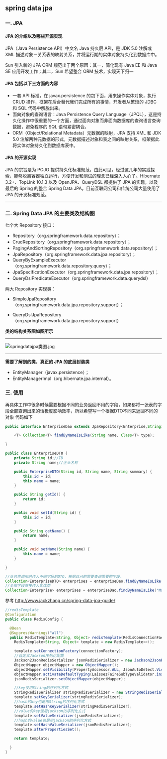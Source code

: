 ## spring data jpa

### 一. JPA

#### JPA 的介绍以及哪些开源实现

JPA（Java Persistence API）中文名 Java 持久层 API，是 JDK 5.0 注解或 XML 描述对象－关系表的映射关系，并将运行期的实体对象持久化到数据库中。

Sun 引入新的 JPA ORM 规范出于两个原因：其一，简化现有 Java EE 和 Java SE 应用开发工作；其二，Sun 希望整合 ORM 技术，实现天下归一

#### JPA 包括以下三方面的内容

- 一套 API 标准，在 javax.persistence 的包下面，用来操作实体对象，执行 CRUD 操作，框架在后台替代我们完成所有的事情，开发者从繁琐的 JDBC 和 SQL 代码中解脱出来。
- 面向对象的查询语言：Java Persistence Query Language（JPQL），这是持久化操作中很重要的一个方面，通过面向对象而非面向数据库的查询语言查询数据，避免程序的 SQL 语句紧密耦合。
- ORM（Object/Relational Metadata）元数据的映射，JPA 支持 XML 和 JDK 5.0 注解两种元数据的形式，元数据描述对象和表之间的映射关系，框架据此将实体对象持久化到数据库表中。

#### JPA 的开源实现

JPA 的宗旨是为 POJO 提供持久化标准规范，由此可见，经过这几年的实践探索，能够脱离容器独立运行，方便开发和测试的理念已经深入人心了。Hibernate 3.2+、TopLink 10.1.3 以及 OpenJPA、QueryDSL 都提供了 JPA 的实现，以及最后的 Spring 的整合 Spring Data JPA。目前互联网公司和传统公司大量使用了 JPA 的开发标准规范。

-------

### 二. Spring Data JPA 的主要类及结构图

七个大 Repository 接口：

- Repository（org.springframework.data.repository）；
- CrudRepository（org.springframework.data.repository）；
- PagingAndSortingRepository（org.springframework.data.repository）；
- JpaRepository（org.springframework.data.jpa.repository）；
- QueryByExampleExecutor（org.springframework.data.repository.query）；
- JpaSpecificationExecutor（org.springframework.data.jpa.repository）；
- QueryDslPredicateExecutor（org.springframework.data.querydsl）

两大 Repository 实现类：

- SimpleJpaRepository（org.springframework.data.jpa.repository.support）；

- QueryDslJpaRepository（org.springframework.data.jpa.repository.support）

**类的结构关系图如图所示**

------

![springdatajpa类图.jpg](https://wx1.sinaimg.cn/large/0072fULUgy1gaq4yei4v7j30ms0d83yz.jpg)

-------

**需要了解到的类，真正的 JPA 的底层封装类**

- EntityManager（javax.persistence）；
- EntityManagerImpl（org.hibernate.jpa.internal）。

### 三. 使用

再具体工作中很多时候需要根据不同的业务返回不用的字段，如果都将一张表的字段全部查询出来的话极度影响效率，所以希望写一个根据DTO不同来返回不同的对象 代码如下

```java
public interface EnterpriseDao extends JpaRepository<Enterprise,String>,JpaSpecificationExecutor<Enterprise>{

    <T> Collection<T> findByNameIsLike(String name, Class<T> type);

}
```

```java
public class EnterpriseDTO {
    private String id;//ID
    private String name;//企业名称

    public EnterpriseDTO(String id, String name, String summary) {
        this.id = id;
        this.name = name;
    }

    public String getId() {
        return id;
    }

    public void setId(String id) {
        this.id = id;
    }

    public String getName() {
        return name;
    }

    public void setName(String name) {
        this.name = name;
    }

}
```

```java
//业务方调用时传入不同字段的DTO，根据自己的需要查询需要的字段。
Collection<EnterpriseDTO> enterprises = enterpriseDao.findByNameIsLike("%ceshi%",EnterpriseDTO.class);
//全部字段直接传入实体类
Collection<Enterprise> enterprises = enterpriseDao.findByNameIsLike("Matthews", Enterprise.class);
```

参考 http://www.jackzhang.cn/spring-data-jpa-guide/



```java
//redisTemplate
@Configuration
public class RedisConfig {

  @Bean
  @SuppressWarnings("all")
  public RedisTemplate<String, Object> redisTemplate(RedisConnectionFactory connectionFactory) {
    RedisTemplate<String, Object> template = new RedisTemplate<>();

    template.setConnectionFactory(connectionFactory);
    //自定义Jackson序列化配置
    Jackson2JsonRedisSerializer jsonRedisSerializer = new Jackson2JsonRedisSerializer(Object.class);
    ObjectMapper objectMapper = new ObjectMapper();
    objectMapper.setVisibility(PropertyAccessor.ALL, JsonAutoDetect.Visibility.ANY);
    objectMapper.activateDefaultTyping(LaissezFaireSubTypeValidator.instance, DefaultTyping.NON_FINAL);
    jsonRedisSerializer.setObjectMapper(objectMapper);

    //key使用String的序列化方式
    StringRedisSerializer stringRedisSerializer = new StringRedisSerializer();
    template.setKeySerializer(stringRedisSerializer);
    //hash的key也是用String的序列化方式
    template.setHashKeySerializer(stringRedisSerializer);
    //value的key使用jackson的序列化方式
    template.setValueSerializer(jsonRedisSerializer);
    //hash的value也是用jackson的序列化方式
    template.setHashValueSerializer(jsonRedisSerializer);
    template.afterPropertiesSet();

    return template;

  }
}
```

